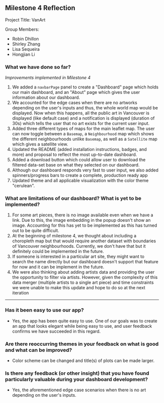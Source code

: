 ## Milestone 4 Reflection

Project Title: VanArt

Group Members:
- Robin Dhillon
- Shirley Zhang
- Lisa Sequeira 
- Hongjian Li

### What we have done so far?

*Improvements implemented in Milestone 4*

1. We added a `navbarPage` panel to create a "Dashboard" page which holds our main dashboard, and an "About" page which gives the user information about our dashboard. 
2. We accounted for the edge cases when there are no artworks depending on the user's inputs and thus, the whole world map would be displayed. Now when this happens, all the public art in Vancouver is displayed (like default case) and a notification is displayed (duration of 30s) which tells the user that no art exists for the current user input. 
3. Added three different types of maps for the main leaflet map. The user can now toggle between a `Basemap`, a `Neighbourhood` map which shows the different neighbourhoods unlike `Basemap`, as well as a `Satellite` map which gives a satellite view. 
4. Updated the README (added installation instructions, badges, and more) and proposal to reflect the most up-to-date dashboard.
5. Added a download button which could allow user to download the filtered data-set base on what they selected on our dashboard.
6. Although our dashboard responds very fast to user input, we also added spinners/progress bars to create a complete, production ready app
7. Updated theme and all applicable visualization with the color theme "cerulean".

### What are limitations of our dashboard? What is yet to be implemented?

1. For some art pieces, there is no image available even when we have a link. Due to this, the image embedding in the popup doesn't show an image. Accounting for this has yet to be implemented as this has turned out to be quite difficult.
2. At the beginning of milestone 4, we thought about including a choropleth map but that would require another dataset with boundaries of Vancouver neighbourhoods. Currently, we don't have that but it definitely could be implemented in the future. 
3. If someone is interested in a particular art site, they might want to search the name directly but our dashboard doesn't support that feature for now and it can be implement in the future.
4. We were also thinking about adding artists data and providing the user the opportunity to filter via artists. However, given the complexity of this data merger (multiple artists to a single art piece) and time constraints we were unable to make this update and hope to do so at the next iteration 

---

### Has it been easy to use our app?

- Yes, the app has been quite easy to use. One of our goals was to create an app that looks elegant while being easy to use, and user feedback confirms we have succeeded in this regard. 

### Are there reoccurring themes in your feedback on what is good and what can be improved?

- Color scheme can be changed and title(s) of plots can be made larger. 

### Is there any feedback (or other insight) that you have found particularly valuable during your dashboard development?

- Yes, the aforementioned edge case scenarios when there is no art depending on the user's inputs. 
